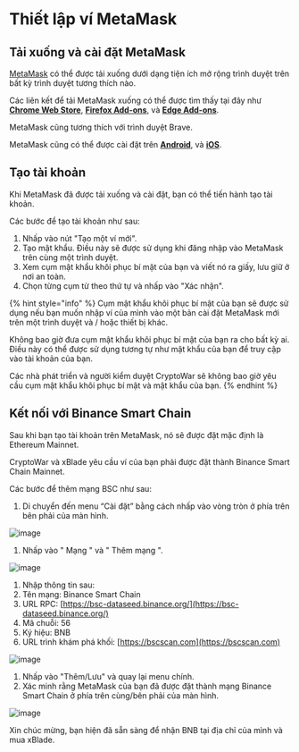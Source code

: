 # Thiết lập ví MetaMask

## Tải xuống và cài đặt MetaMask

[MetaMask](https://metamask.io/) có thể được tải xuống dưới dạng tiện ích mở rộng trình duyệt trên bất kỳ trình duyệt tương thích nào.

Các liên kết để tải MetaMask xuống có thể được tìm thấy tại đây như [**Chrome Web Store**](https://chrome.google.com/webstore/detail/metamask/nkbihfbeogaeaoehlefnkodbefgpgknn), [**Firefox Add-ons**](https://addons.mozilla.org/en-US/firefox/addon/ether-metamask/), và [**Edge Add-ons**](https://microsoftedge.microsoft.com/addons/detail/metamask/ejbalbakoplchlghecdalmeeeajnimhm).

MetaMask cũng tương thích với trình duyệt Brave.

MetaMask cũng có thể được cài đặt trên [**Android**](https://play.google.com/store/apps/details?id=io.metamask&hl=en_US&ref=producthunt&_branch_match_id=739701339152755845), và [**iOS**](https://apps.apple.com/us/app/metamask/id1438144202?_branch_match_id=739701339152755845).

## Tạo tài khoản

Khi MetaMask đã được tải xuống và cài đặt, bạn có thể tiến hành tạo tài khoản.

Các bước để tạo tài khoản như sau:

1. Nhấp vào nút "Tạo một ví mới".
2. Tạo mật khẩu. Điều này sẽ được sử dụng khi đăng nhập vào MetaMask trên cùng một trình duyệt.
3. Xem cụm mật khẩu khôi phục bí mật của bạn và viết nó ra giấy, lưu giữ ở nơi an toàn.
4. Chọn từng cụm từ theo thứ tự và nhấp vào "Xác nhận".

{% hint style="info" %}
Cụm mật khẩu khôi phục bí mật của bạn sẽ được sử dụng nếu bạn muốn nhập ví của mình vào một bản cài đặt MetaMask mới trên một trình duyệt và / hoặc thiết bị khác.

Không bao giờ đưa cụm mật khẩu khôi phục bí mật của bạn ra cho bất kỳ ai. Điều này có thể được sử dụng tương tự như mật khẩu của bạn để truy cập vào tài khoản của bạn.

Các nhà phát triển và người kiểm duyệt CryptoWar sẽ không bao giờ yêu cầu cụm mật khẩu khôi phục bí mật và mật khẩu của bạn.
{% endhint %}

## Kết nối với Binance Smart Chain

Sau khi bạn tạo tài khoản trên MetaMask, nó sẽ được đặt mặc định là Ethereum Mainnet.

CryptoWar và xBlade yêu cầu ví của bạn phải được đặt thành Binance Smart Chain Mainnet.

Các bước để thêm mạng BSC như sau:

1. Di chuyển đến menu “Cài đặt” bằng cách nhấp vào vòng tròn ở phía trên bên phải của màn hình.

![image](https://user-images.githubusercontent.com/90205972/133460694-bd3d6080-1214-43ff-b6f3-af568483b3b8.png)

1. Nhấp vào " Mạng " và " Thêm mạng ".

![image](https://user-images.githubusercontent.com/90205972/133461010-31b2878c-0af2-4d1b-9993-c73886dbf7c5.png)

1. Nhập thông tin sau:
2. Tên mạng: Binance Smart Chain
3. URL RPC: [https://bsc-dataseed.binance.org/](https://bsc-dataseed.binance.org/)
4. Mã chuỗi: 56
5. Ký hiệu: BNB
6. URL trình khám phá khối: [https://bscscan.com](https://bscscan.com)

![image](https://user-images.githubusercontent.com/90205972/133461401-c0c6dd8b-236c-4460-af33-2504b51c961b.png)

1. Nhấp vào "Thêm/Lưu" và quay lại menu chính.
2. Xác minh rằng MetaMask của bạn đã được đặt thành mạng Binance Smart Chain ở phía trên cùng/bên phải của màn hình.

![image](https://user-images.githubusercontent.com/90205972/133461564-cc288dc1-d1f2-4723-b4a7-f98e18f2caee.png)

Xin chúc mừng, bạn hiện đã sẵn sàng để nhận BNB tại địa chỉ của mình và mua xBlade.

